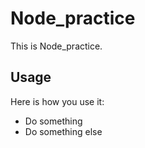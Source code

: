 Node_practice
==============

This is Node_practice.



Usage
-----

Here is how you use it:

 * Do something
 * Do something else

